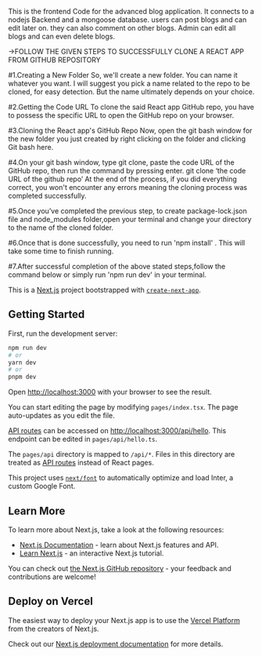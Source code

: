 This is the frontend Code for the advanced blog application. It connects to a nodejs Backend and a mongoose database. users can post blogs and can edit later on. they can also comment on other blogs. Admin can edit all blogs and can even delete blogs.

->FOLLOW THE GIVEN STEPS TO SUCCESSFULLY CLONE A REACT APP FROM GITHUB REPOSITORY

#1.Creating a New Folder So, we'll create a new folder. You can name it whatever you want. I will suggest you pick a name related to the repo to be cloned, for easy detection. But the name ultimately depends on your choice.

#2.Getting the Code URL To clone the said React app GitHub repo, you have to possess the specific URL to open the GitHub repo on your browser.

#3.Cloning the React app's GitHub Repo Now, open the git bash window for the new folder you just created by right clicking on the folder and clicking Git bash here.

#4.On your git bash window, type git clone, paste the code URL of the GitHub repo, then run the command by pressing enter. git clone ‘the code URL of the github repo’ At the end of the process, if you did everything correct, you won't encounter any errors meaning the cloning process was completed successfully.

#5.Once you’ve completed the previous step, to create package-lock.json file and node_modules folder,open your terminal and change your directory to the name of the cloned folder.

#6.Once that is done successfully, you need to run 'npm install' . This will take some time to finish running.

#7.After successful completion of the above stated steps,follow the command below or simply run 'npm run dev' in your terminal.



This is a [Next.js](https://nextjs.org/) project bootstrapped with [`create-next-app`](https://github.com/vercel/next.js/tree/canary/packages/create-next-app).

## Getting Started

First, run the development server:

```bash
npm run dev
# or
yarn dev
# or
pnpm dev
```

Open [http://localhost:3000](http://localhost:3000) with your browser to see the result.

You can start editing the page by modifying `pages/index.tsx`. The page auto-updates as you edit the file.

[API routes](https://nextjs.org/docs/api-routes/introduction) can be accessed on [http://localhost:3000/api/hello](http://localhost:3000/api/hello). This endpoint can be edited in `pages/api/hello.ts`.

The `pages/api` directory is mapped to `/api/*`. Files in this directory are treated as [API routes](https://nextjs.org/docs/api-routes/introduction) instead of React pages.

This project uses [`next/font`](https://nextjs.org/docs/basic-features/font-optimization) to automatically optimize and load Inter, a custom Google Font.

## Learn More

To learn more about Next.js, take a look at the following resources:

- [Next.js Documentation](https://nextjs.org/docs) - learn about Next.js features and API.
- [Learn Next.js](https://nextjs.org/learn) - an interactive Next.js tutorial.

You can check out [the Next.js GitHub repository](https://github.com/vercel/next.js/) - your feedback and contributions are welcome!

## Deploy on Vercel

The easiest way to deploy your Next.js app is to use the [Vercel Platform](https://vercel.com/new?utm_medium=default-template&filter=next.js&utm_source=create-next-app&utm_campaign=create-next-app-readme) from the creators of Next.js.

Check out our [Next.js deployment documentation](https://nextjs.org/docs/deployment) for more details.
